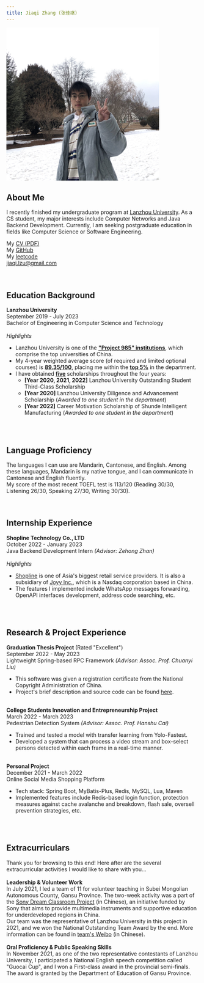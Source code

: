 ```yaml
---
title: Jiaqi Zhang (张佳祺)
---
```

<img src="img/personal_image.JPG" height="400px" width="400px" alt="image unavailable">


<div class="content">

<div class="about_me">
    <h2>About Me</h2>
    <p style="margin-top: 0">
    I recently finished my undergraduate program at <a href="https://en.lzu.edu.cn/">Lanzhou University</a>.
    As a CS student, my major interests include Computer Networks and Java Backend Development.
    Currently, I am seeking postgraduate education in fields like Computer Science or Software Engineering.
    </p>
    My <a href="https://github.com/JerryOops/index/blob/main/cv/CV-Zhang.pdf">CV (PDF)</a> <br>
    My <a href="https://github.com/JerryOops">GitHub</a> <br>
    My <a href="https://leetcode.cn/u/jerryoops-f/">leetcode</a> <br>
    <a href="mailto:jiaqi.lzu@gmail.com">jiaqi.lzu@gmail.com</a> <br> <br> <br>
</div>

<div class="education_background">
    <h2>Education Background</h2>
    <strong>Lanzhou University</strong> <br>
    September 2019 - July 2023 <br>
    Bachelor of Engineering in Computer Science and Technology <br> <br>
    <i>Highlights</i> <br>
    <ul>
        <li>Lanzhou University is one of the <b><u>"Project 985" institutions</u></b>, which comprise the top universities of China.</li>
        <li>My 4-year weighted average score (of required and limited optional courses) is <b><u>89.35/100</u></b>, placing me within the <b><u>top 5%</u></b> in the department.</li>
        <li>I have obtained <b><u>five</u></b> scholarships throughout the four years: 
            <ul>
                <li><b>[Year 2020, 2021, 2022]</b> Lanzhou University Outstanding Student Third-Class Scholarship</li>
                <li><b>[Year 2020]</b> Lanzhou University Diligence and Advancement Scholarship (<i>Awarded to one student in the department</i>)</li>
                <li><b>[Year 2022]</b> Career Motivation Scholarship of Shunde Intelligent Manufacturing (<i>Awarded to one student in the department</i>)</li>
            </ul>
        </li>
    </ul>
    <br><br>
</div>

<div class="language_proficiency">
    <h2>Language Proficiency</h2>
    The languages I can use are Mandarin, Cantonese, and English. 
    Among these languages, Mandarin is my native tongue, and I can communicate in Cantonese and English fluently. <br>
    My score of the most recent TOEFL test is 113/120 
    (Reading 30/30, Listening 26/30, Speaking 27/30, Writing 30/30).
    <br><br><br>
</div>

<div class="internship_experience">
    <h2>Internship Experience</h2>
    <strong>Shopline Technology Co., LTD</strong> <br>
    October 2022 - January 2023 <br>
    Java Backend Development Intern <i>(Advisor: Zehong Zhan)</i> <br> <br>
    <i>Highlights</i> <br>
    <ul>
        <li><a href="https://www.shopline.com/about">Shopline</a> is one of Asia's biggest retail service providers. 
            It is also a subsidiary of <a href="https://joyy.com/en-us/introduction.html">Joyy Inc.</a>, which is a Nasdaq corporation based in China.</li>
        <li>The features I implemented include WhatsApp messages forwarding, OpenAPI interfaces development, address code searching, etc. </li>
    </ul>
    <br><br>
</div>

<div class="research_and_project_experience">
    <h2>Research & Project Experience</h2>
    <strong>Graduation Thesis Project </strong> (Rated "Excellent") <br>
    September 2022 - May 2023 <br>
    Lightweight Spring-based RPC Framework <i>(Advisor: Assoc. Prof. Chuanyi Liu)</i>
    <ul>
        <li>This software was given a registration certificate from the National Copyright Administration of China.</li>
        <li>Project's brief description and source code can be found <a href="https://github.com/JerryOops/eurika">here</a>.</li>
    </ul><br>
    <strong>College Students Innovation and Entrepreneurship Project</strong> <br>
    March 2022 - March 2023 <br>
    Pedestrian Detection System <i>(Advisor: Assoc. Prof. Hanshu Cai)</i>
    <ul>
        <li>Trained and tested a model with transfer learning from Yolo-Fastest.</li>
        <li>Developed a system that can process a video stream and box-select persons detected 
            within each frame in a real-time manner.</li>
    </ul><br>
    <strong>Personal Project</strong> <br>
    December 2021 - March 2022 <br>
    Online Social Media Shopping Platform
    <ul>
        <li>Tech stack: Spring Boot, MyBatis-Plus, Redis, MySQL, Lua, Maven</li>
        <li>Implemented features include Redis-based login function, 
            protection measures against cache avalanche and breakdown, flash sale, 
            oversell prevention strategies, etc.</li>
    </ul>
    <br><br>
</div>

<div class="extracurriculars">
    <h2>Extracurriculars</h2>
    Thank you for browsing to this end! Here after are the several extracurricular activities I would like to share with you... <br><br>
    <strong>Leadership & Volunteer Work</strong><br>
    In July 2021, I led a team of 11 for volunteer teaching in  
    Subei Mongolian Autonomous County, Gansu Province. The two-week activity was a part of 
    the <a href="https://www.sony.com.cn/content/sonyportal_csr/Contribution/SDC.html">Sony Dream Classroom Project</a> (in Chinese), an initiative funded by Sony that aims to provide multimedia instruments 
    and supportive education for underdeveloped regions in China. <br>
    Our team was the representative of Lanzhou University in this project in 2021, and we won the National Outstanding Team Award
    by the end. More information can be found in 
    <a href="https://weibo.com/u/6479061960?sudaref=www.bing.com">team's Weibo</a> (in Chinese).
    <br><br>
    <strong>Oral Proficiency & Public Speaking Skills</strong> <br>
    In November 2021, as one of the two representative contestants of Lanzhou University, 
    I participated a National English speech competition called "Guocai Cup", and I won
    a First-class award in the provincial semi-finals. The award is granted by the 
    Department of Education of Gansu Province.
</div>

</div>

